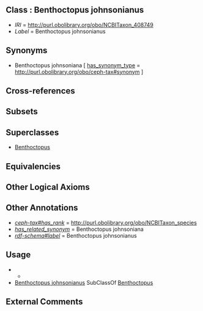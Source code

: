 
## Class : Benthoctopus johnsonianus

 * *IRI* = http://purl.obolibrary.org/obo/NCBITaxon_408749
 * *Label* = Benthoctopus johnsonianus

## Synonyms

 * Benthoctopus johnsoniana [ [has_synonym_type](../../pe/oboInOwl#hasSynonymType.md) = http://purl.obolibrary.org/obo/ceph-tax#synonym ]

## Cross-references


## Subsets


## Superclasses

 * [Benthoctopus](../../NCBITaxon/56/NCBITaxon_102656.md)

## Equivalencies


## Other Logical Axioms


## Other Annotations

 * *[ceph-tax#has_rank](../../ceph-tax#has/nk/ceph-tax#has_rank.md)* = http://purl.obolibrary.org/obo/NCBITaxon_species
 * *[has_related_synonym](../../ym/oboInOwl#hasRelatedSynonym.md)* = Benthoctopus johnsoniana
 * *[rdf-schema#label](../../el/rdf-schema#label.md)* = Benthoctopus johnsonianus

## Usage

 * -
 * [Benthoctopus johnsonianus](../../NCBITaxon/49/NCBITaxon_408749.md) SubClassOf [Benthoctopus](../../NCBITaxon/56/NCBITaxon_102656.md)

## External Comments

